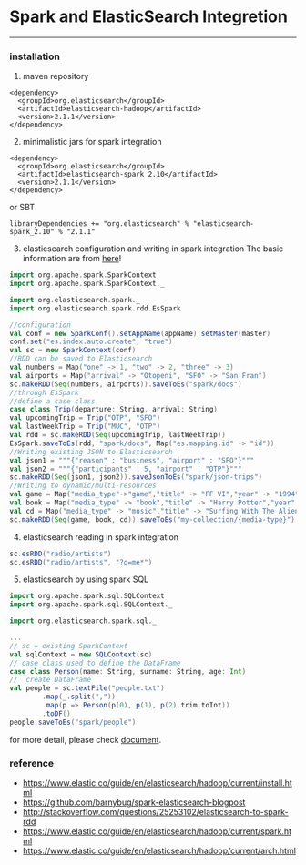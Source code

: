 # Spark and ElasticSearch Integretion
-------------------------------------------
### installation
1. maven repository
```
<dependency>
  <groupId>org.elasticsearch</groupId>
  <artifactId>elasticsearch-hadoop</artifactId>
  <version>2.1.1</version>
</dependency>
```

2. minimalistic jars for spark integration
```
<dependency>
  <groupId>org.elasticsearch</groupId>
  <artifactId>elasticsearch-spark_2.10</artifactId>
  <version>2.1.1</version>
</dependency>
```
or SBT
```
libraryDependencies += "org.elasticsearch" % "elasticsearch-spark_2.10" % "2.1.1"
```

3. elasticsearch configuration and writing in spark integration
The basic information are from [here](https://www.elastic.co/guide/en/elasticsearch/hadoop/current/configuration.html)!

```scala
import org.apache.spark.SparkContext    
import org.apache.spark.SparkContext._

import org.elasticsearch.spark._
import org.elasticsearch.spark.rdd.EsSpark

//configuration
val conf = new SparkConf().setAppName(appName).setMaster(master)
conf.set("es.index.auto.create", "true")
val sc = new SparkContext(conf)
//RDD can be saved to Elasticsearch
val numbers = Map("one" -> 1, "two" -> 2, "three" -> 3)
val airports = Map("arrival" -> "Otopeni", "SFO" -> "San Fran")
sc.makeRDD(Seq(numbers, airports)).saveToEs("spark/docs")
//through EsSpark
//define a case class
case class Trip(departure: String, arrival: String)
val upcomingTrip = Trip("OTP", "SFO")
val lastWeekTrip = Trip("MUC", "OTP")
val rdd = sc.makeRDD(Seq(upcomingTrip, lastWeekTrip))
EsSpark.saveToEs(rdd, "spark/docs", Map("es.mapping.id" -> "id"))
//Writing existing JSON to Elasticsearch
val json1 = """{"reason" : "business", "airport" : "SFO"}"""
val json2 = """{"participants" : 5, "airport" : "OTP"}"""
sc.makeRDD(Seq(json1, json2)).saveJsonToEs("spark/json-trips")
//Writing to dynamic/multi-resources
val game = Map("media_type"->"game","title" -> "FF VI","year" -> "1994")
val book = Map("media_type" -> "book","title" -> "Harry Potter","year" -> "2010")
val cd = Map("media_type" -> "music","title" -> "Surfing With The Alien")
sc.makeRDD(Seq(game, book, cd)).saveToEs("my-collection/{media-type}")
```

4. elasticsearch reading in spark integration
```scala
sc.esRDD("radio/artists")
sc.esRDD("radio/artists", "?q=me*")
```

5. elasticsearch by using spark SQL
```scala
import org.apache.spark.sql.SQLContext
import org.apache.spark.sql.SQLContext._

import org.elasticsearch.spark.sql._

...
// sc = existing SparkContext
val sqlContext = new SQLContext(sc)
// case class used to define the DataFrame
case class Person(name: String, surname: String, age: Int)
//  create DataFrame
val people = sc.textFile("people.txt")    
        .map(_.split(","))
        .map(p => Person(p(0), p(1), p(2).trim.toInt))
        .toDF()
people.saveToEs("spark/people")
```

for more detail, please check [document](https://www.elastic.co/guide/en/elasticsearch/hadoop/current/spark.html).
### reference
- https://www.elastic.co/guide/en/elasticsearch/hadoop/current/install.html
- https://github.com/barnybug/spark-elasticsearch-blogpost
- http://stackoverflow.com/questions/25253102/elasticsearch-to-spark-rdd
- https://www.elastic.co/guide/en/elasticsearch/hadoop/current/spark.html
- https://www.elastic.co/guide/en/elasticsearch/hadoop/current/arch.html
